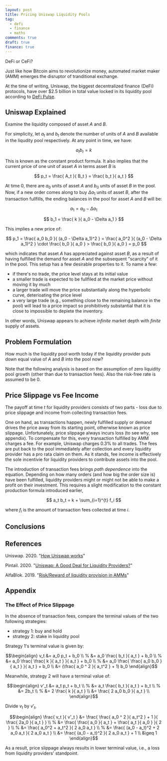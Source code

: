 ```yaml
---
layout: post
title: Pricing Uniswap Liquidity Pools
tag:
  - defi
  - finance
  - maths
comments: true
draft: true
finance: true
---
```

DeFi or CeFi?

Just like how Bitcoin aims to revolutionize money, automated market maker (AMM) emerges the disruptor of tranditional exchange. 

At the time of writing, Uniswap, the biggest decentralized finance (DeFi) protocols, have over $2.5 billion in total value locked in its liquidity pool according to [DeFi Pulse](https://defipulse.com/).

## Uniswap Explained

Examine the liquidity composed of asset $A$ and $B$.

For simplicity, let $a_t$ and $b_t$ denote the number of units of $A$ and $B$ available in the liqudity pool respectively. At any point in time, we have:

$$ a_t b_t = k $$

This is known as the constant product formula. It also implies that the current price of one unit of asset $A$ in terms asset $B$ is

$$ p_t = \frac{ A_t }{ B_t } = \frac{ b_t }{ a_t } $$

At time $0$, there are $a_0$ units of asset $A$ and $b_0$ units of asset $B$ in the pool. Now, if a new order comes along to buy $\Delta a_1$ units of asset $B$, after the transaction fullfills, the ending balances in the pool for asset $A$ and $B$ will be:

$$ a_1 = a_0 - \Delta a_1 $$

$$ b_1 = \frac{ k }{ a_0 - \Delta a_1 } $$

This implies a new price of:

$$ p_1 = \frac{ a_0 b_0 }{ (a_0 - \Delta a_1)^2 } = \frac{ a_0^2 }{ (a_0 - \Delta a_1)^2 } \cdot \frac{ b_0 }{ a_0 } > \frac{ b_0 }{ a_0 } = p_0 $$

which indicates that asset $A$ has appreciated against asset $B$, as a result of having fulfilled the demand for asset $A$ and the subsequent "scarcity" of it in the pool. This setup has a few desirable properties to it. To name a few:
* if there's no trade, the price level stays at its initial value
* a smaller trade is expected to be fullfiled at the market price without moving it by much
* a larger trade will move the price substantially along the hyperbolic curve, deterioating the price level
* a very large trade (e.g., something close to the remaining balance in the pool) will lead to a price impact so prohibitively substantial that it is close to impossible to deplete the inventory.

In other words, Uniswap appears to achieve _infinite_ market depth with _finite_ supply of assets.

## Problem Formulation
How much is the liquidity pool worth today if the liquidity provider puts down equal value of $A$ and $B$ into the pool now?

Note that the following analysis is based on the assumption of zero liquidity pool growth (other than due to transaction fees). Also the risk-free rate is assumed to be 0.

## Price Slippage vs Fee Income
The payoff at time $t$ for liquidity providers consists of two parts - loss due to price slippage and income from collecting transaction fees. 

One on hand, as transactions happen, newly fulfilled supply or demand drives the price away from its starting point, otherwise known as price slippage. Unfortunately, price slippage always incurs loss (to see why, see appendix). To compensate for this, every transaction fulfilled by AMM charges a fee. For example, Uniswap charges 0.3% to all trades. The fees are put back to the pool immediately after collection and every liquidity provider has a pro rata claim on them. As it stands, fee income is effectively the sole incentivie for liquidity providers to contribute assets into the pool.

The introduction of transaction fees brings _path dependence_ into the equation. Depending on how many orders (and how big the order size is) have been fulfilled, liquidity providers might or might not be able to make a profit on their investment. This requires a slight modification to the constant production formula introduced earlier,

$$ a_t b_t = k + \sum_{i=1}^{t} f_i $$

where $f_i$ is the amount of transaction fees collected at time $i$.

## Conclusions


## References
Uniswap. 2020. "[How Uniswap works](https://uniswap.org/docs/v2/protocol-overview/how-uniswap-works/)"

Pintail. 2020. "[Uniswap: A Good Deal for Liquidity Providers?](https://medium.com/@pintail/uniswap-a-good-deal-for-liquidity-providers-104c0b6816f2)"

AlfaBlok. 2019. "[Risk/Reward of liquidity provision in AMMs](https://alfablok.substack.com/p/coming-soon)"

## Appendix
### The Effect of Price Slippage

In the absence of transaction fees, compare the terminal values of the two following strategies:
* strategy 1: buy and hold
* strategy 2: stake in liquidity pool

Strategy 1's terminal value is given by:

$$\begin{align}
v_t &= a_0 p_t + b_0 \\
 % &= a_0 \frac{ b_t }{ a_t }  + b_0 \\
 % &= a_0 \frac{ \frac{ k }{ a_t } }{ a_t } + b_0 \\
 % &= a_0 \frac{ \frac{ a_0 b_0 }{ a_t } }{ a_t } + b_0 \\
 &= (\frac{ a_0 ^ 2 }{ a_t^2 } + 1) b_0
\end{align}$$

Meanwhile, strategy 2 will have a terminal value of:

$$\begin{align}
v'_t &= a_t p_t + b_t \\
 % &= a_t \frac{ b_t }{ a_t } + b_t \\
 % &= 2b_t \\
 % &= 2 \frac{ k }{ a_t } \\
 &= \frac{ 2 a_0 b_0 }{ a_t } \\
\end{align}$$

Divide $v_t$ by $v'_t$, 

$$\begin{align}
\frac{ v_t }{ v'_t } &= \frac{ \frac{ a_0 ^ 2 }{ a_t^2 } + 1 }{ \frac{ 2a_0 }{ a_t } } \\
 % &= \frac{ \frac{ a_0 }{ a_t } + \frac{ a_t }{ a_0 } }{ 2 } \\
 % &= \frac{ a_0^2 + a_t^2 }{ 2 a_0 a_t } \\
 % &= \frac{ (a_0 - a_t)^2 + 2 a_0 a_t }{ 2 a_0 a_t } \\
 &= \frac{ (a_0 - a_t)^2 }{ 2 a_0 a_t } + 1 \\
 &\geq 1
\end{align}$$

As a result, price slippage always results in lower terminal value, i.e., a loss from liquidity providers' standpoint.

